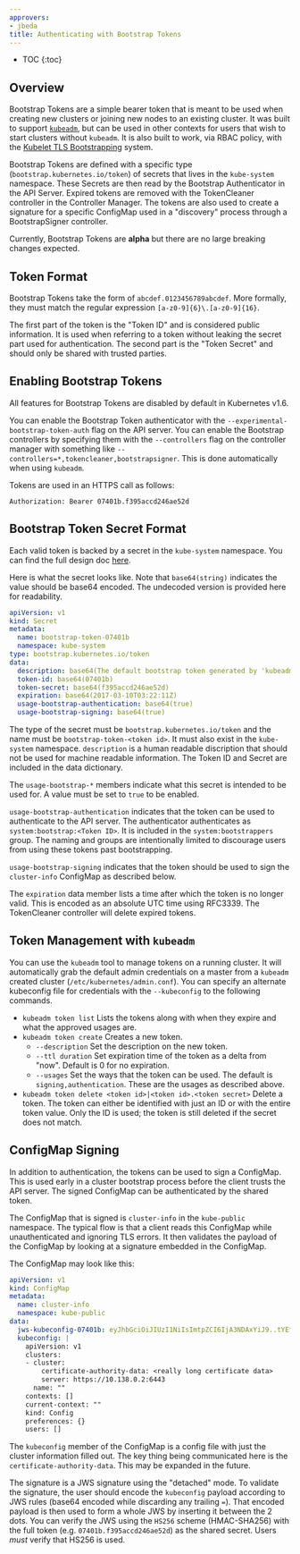 ```yaml
---
approvers:
- jbeda
title: Authenticating with Bootstrap Tokens
---
```


* TOC
{:toc}

## Overview

Bootstrap Tokens are a simple bearer token that is meant to be used when
creating new clusters or joining new nodes to an existing cluster.  It was built
to support [`kubeadm`](/docs/admin/kubeadm/), but can be used in other contexts
for users that wish to start clusters without `kubeadm`. It is also built to
work, via RBAC policy, with the [Kubelet TLS
Bootstrapping](/docs/admin/kubelet-tls-bootstrapping/) system.

Bootstrap Tokens are defined with a specific type
(`bootstrap.kubernetes.io/token`) of secrets that lives in the `kube-system`
namespace.  These Secrets are then read by the Bootstrap Authenticator in the
API Server.  Expired tokens are removed with the TokenCleaner controller in the
Controller Manager.  The tokens are also used to create a signature for a
specific ConfigMap used in a "discovery" process through a BootstrapSigner
controller.

Currently, Bootstrap Tokens are **alpha** but there are no large breaking
changes expected.

## Token Format

Bootstrap Tokens take the form of `abcdef.0123456789abcdef`.  More formally,
they must match the regular expression `[a-z0-9]{6}\.[a-z0-9]{16}`.

The first part of the token is the "Token ID" and is considered public
information.  It is used when referring to a token without leaking the secret
part used for authentication. The second part is the "Token Secret" and should
only be shared with trusted parties.

## Enabling Bootstrap Tokens

All features for Bootstrap Tokens are disabled by default in Kubernetes v1.6.

You can enable the Bootstrap Token authenticator with the
`--experimental-bootstrap-token-auth` flag on the API server.  You can enable
the Bootstrap controllers by specifying them with the `--controllers` flag on the
controller manager with something like
`--controllers=*,tokencleaner,bootstrapsigner`.  This is done automatically when
using `kubeadm`.

Tokens are used in an HTTPS call as follows:

```http
Authorization: Bearer 07401b.f395accd246ae52d
```

## Bootstrap Token Secret Format

Each valid token is backed by a secret in the `kube-system` namespace.  You can
find the full design doc
[here](https://github.com/kubernetes/community/blob/{{page.githubbranch}}/contributors/design-proposals/bootstrap-discovery.md).

Here is what the secret looks like.  Note that `base64(string)` indicates the
value should be base64 encoded.  The undecoded version is provided here for
readability.

```yaml
apiVersion: v1
kind: Secret
metadata:
  name: bootstrap-token-07401b
  namespace: kube-system
type: bootstrap.kubernetes.io/token
data:
  description: base64(The default bootstrap token generated by 'kubeadm init'.)
  token-id: base64(07401b)
  token-secret: base64(f395accd246ae52d)
  expiration: base64(2017-03-10T03:22:11Z)
  usage-bootstrap-authentication: base64(true)
  usage-bootstrap-signing: base64(true)
```

The type of the secret must be `bootstrap.kubernetes.io/token` and the name must
be `bootstrap-token-<token id>`.  It must also exist in the `kube-system`
namespace.  `description` is a human readable discription that should not be
used for machine readable information.  The Token ID and Secret are included in
the data dictionary.

The `usage-bootstrap-*` members indicate what this secret is intended to be used
for.  A value must be set to `true` to be enabled.

`usage-bootstrap-authentication` indicates that the token can be used to
authenticate to the API server.  The authenticator authenticates as
`system:bootstrap:<Token ID>`.  It is included in the `system:bootstrappers`
group.  The naming and groups are intentionally limited to discourage users from
using these tokens past bootstrapping.

`usage-bootstrap-signing` indicates that the token should be used to sign the
`cluster-info` ConfigMap as described below.

The `expiration` data member lists a time after which the token is no longer
valid.  This is encoded as an absolute UTC time using RFC3339.  The TokenCleaner
controller will delete expired tokens.

## Token Management with `kubeadm`

You can use the `kubeadm` tool to manage tokens on a running cluster.  It will
automatically grab the default admin credentials on a master from a `kubeadm`
created cluster (`/etc/kubernetes/admin.conf`).  You can specify an alternate
kubeconfig file for credentials with the `--kubeconfig` to the following
commands.

* `kubeadm token list` Lists the tokens along with when they expire and what the
  approved usages are.
* `kubeadm token create` Creates a new token.
    * `--description` Set the description on the new token.
    * `--ttl duration` Set expiration time of the token as a delta from "now".
      Default is 0 for no expiration.
    * `--usages` Set the ways that the token can be used.  The default is
      `signing,authentication`.  These are the usages as described above.
* `kubeadm token delete <token id>|<token id>.<token secret>` Delete a token.
  The token can either be identified with just an ID or with the entire token
  value.  Only the ID is used; the token is still deleted if the secret does not
  match.

## ConfigMap Signing

In addition to authentication, the tokens can be used to sign a ConfigMap.  This
is used early in a cluster bootstrap process before the client trusts the API
server.  The signed ConfigMap can be authenticated by the shared token.

The ConfigMap that is signed is `cluster-info` in the `kube-public` namespace.
The typical flow is that a client reads this ConfigMap while unauthenticated and
ignoring TLS errors.  It then validates the payload of the ConfigMap by looking
at a signature embedded in the ConfigMap.

The ConfigMap may look like this:

```yaml
apiVersion: v1
kind: ConfigMap
metadata:
  name: cluster-info
  namespace: kube-public
data:
  jws-kubeconfig-07401b: eyJhbGciOiJIUzI1NiIsImtpZCI6IjA3NDAxYiJ9..tYEfbo6zDNo40MQE07aZcQX2m3EB2rO3NuXtxVMYm9U
  kubeconfig: |
    apiVersion: v1
    clusters:
    - cluster:
        certificate-authority-data: <really long certificate data>
        server: https://10.138.0.2:6443
      name: ""
    contexts: []
    current-context: ""
    kind: Config
    preferences: {}
    users: []
```

The `kubeconfig` member of the ConfigMap is a config file with just the cluster
information filled out.  The key thing being communicated here is the
`certificate-authority-data`.  This may be expanded in the future.

The signature is a JWS signature using the "detached" mode.  To validate the
signature, the user should encode the `kubeconfig` payload according to JWS
rules (base64 encoded while discarding any trailing `=`).  That encoded payload
is then used to form a whole JWS by inserting it between the 2 dots.  You can
verify the JWS using the `HS256` scheme (HMAC-SHA256) with the full token (e.g.
`07401b.f395accd246ae52d`) as the shared secret.  Users _must_ verify that HS256
is used.
